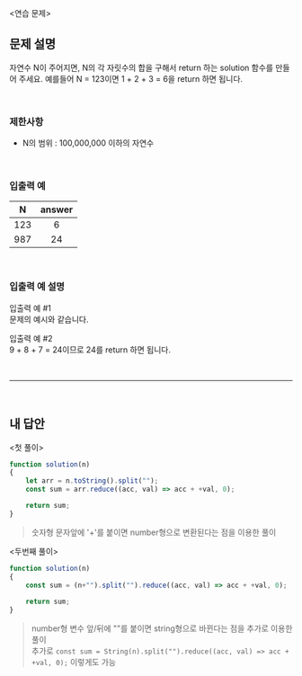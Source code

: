 <연습 문제>

## 문제 설명
자연수 N이 주어지면, N의 각 자릿수의 합을 구해서 return 하는 solution 함수를 만들어 주세요.
예를들어 N = 123이면 1 + 2 + 3 = 6을 return 하면 됩니다.

<br>

### 제한사항
* N의 범위 : 100,000,000 이하의 자연수

<br>

### 입출력 예
|N|answer|
|:---:|:---:|
|123|6|
|987|24|

<br>

### 입출력 예 설명
입출력 예 #1   
문제의 예시와 같습니다.

입출력 예 #2   
9 + 8 + 7 = 24이므로 24를 return 하면 됩니다.

<br>

---

<br>

## 내 답안
<첫 풀이>
```JavaScript
function solution(n)
{
    let arr = n.toString().split("");
    const sum = arr.reduce((acc, val) => acc + +val, 0);

    return sum;
}
```
> 숫자형 문자앞에 '+'를 붙이면 number형으로 변환된다는 점을 이용한 풀이

<두번째 풀이>
```JavaScript
function solution(n)
{
    const sum = (n+"").split("").reduce((acc, val) => acc + +val, 0);
    
    return sum;
}
```
> number형 변수 앞/뒤에 ""를 붙이면 string형으로 바뀐다는 점을 추가로 이용한 풀이   
추가로 `const sum = String(n).split("").reduce((acc, val) => acc + +val, 0);` 이렇게도  가능   
